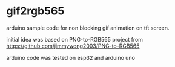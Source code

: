 # gif2rgb565
arduino sample code for non blocking gif animation on tft screen.

initial idea was based on PNG-to-RGB565 project from
https://github.com/jimmywong2003/PNG-to-RGB565

arduino code was tested on esp32 and arduino uno
